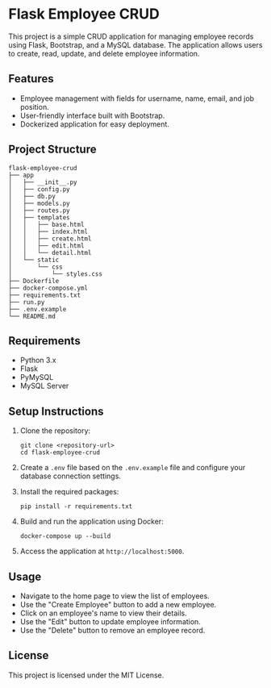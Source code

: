 # Flask Employee CRUD

This project is a simple CRUD application for managing employee records using Flask, Bootstrap, and a MySQL database. The application allows users to create, read, update, and delete employee information.

## Features

- Employee management with fields for username, name, email, and job position.
- User-friendly interface built with Bootstrap.
- Dockerized application for easy deployment.

## Project Structure

```
flask-employee-crud
├── app
│   ├── __init__.py
│   ├── config.py
│   ├── db.py
│   ├── models.py
│   ├── routes.py
│   ├── templates
│   │   ├── base.html
│   │   ├── index.html
│   │   ├── create.html
│   │   ├── edit.html
│   │   └── detail.html
│   └── static
│       └── css
│           └── styles.css
├── Dockerfile
├── docker-compose.yml
├── requirements.txt
├── run.py
├── .env.example
└── README.md
```

## Requirements

- Python 3.x
- Flask
- PyMySQL
- MySQL Server

## Setup Instructions

1. Clone the repository:
   ```
   git clone <repository-url>
   cd flask-employee-crud
   ```

2. Create a `.env` file based on the `.env.example` file and configure your database connection settings.

3. Install the required packages:
   ```
   pip install -r requirements.txt
   ```

4. Build and run the application using Docker:
   ```
   docker-compose up --build
   ```

5. Access the application at `http://localhost:5000`.

## Usage

- Navigate to the home page to view the list of employees.
- Use the "Create Employee" button to add a new employee.
- Click on an employee's name to view their details.
- Use the "Edit" button to update employee information.
- Use the "Delete" button to remove an employee record.

## License

This project is licensed under the MIT License.